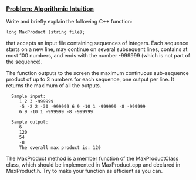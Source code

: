 ### <ins>Problem: Algorithmic Intuition</ins>
Write and briefly explain the following C++ function:

    long MaxProduct (string file);

that accepts an input file containing sequences of integers. Each sequence starts on a new line, may continue on several subsequent lines, contains at most 100
numbers, and ends with the number -999999 (which is not part of the sequence).

The function outputs to the screen the maximum continuous sub-sequence product of up to 3 numbers for each sequence, one output per line. It returns the maximum of
all the outputs.

      Sample input:
         1 2 3 -999999
         -5 -2 2 -30 -999999 6 9 -10 1 -999999 -8 -999999
         6 9 -10 1 -999999 -8 -999999

      Sample output: 
         6
         120
         54
         -8
         The overall max product is: 120
         
The MaxProduct method is a member function of the MaxProductClass class, which should be implemented in MaxProduct.cpp and declared in MaxProduct.h. Try to make
your function as efficient as you can.
